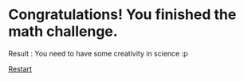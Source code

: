# Congratulations! You finished the math challenge. 

Result : You need to have some creativity in science :p  

[Restart](../Home.md)
